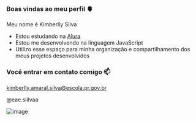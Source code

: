 ### Boas vindas ao meu perfil 🫀

Meu nome é Kimberlly Silva

- Estou estudando na [Alura](https://www.alura.com.br)
- Estou me desenvolvendo na linguagem JavaScript
- Utilizo esse espaço para minha organização e compartilhamento dos meus projetos desenvolvidos

### Você entrar em contato comigo 📫

kimberlly.amaral.silva@escola.pr.gov.br

@eae.siilvaa


![image](https://github.com/eaesiilvaa/eaesiilvaa/assets/142311819/0b0456a8-5c3c-4364-beca-d4798c500413)
